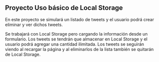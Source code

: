 ## Proyecto Uso básico de Local Storage

En este proyecto se simulará un listado de tweets y el usuario podrá crear eliminar y ver dichos tweets.

Se trabajará con Local Storage pero cargando la información desde un formulario. Los tweets se tendrán que almacenar en
Local Storage y el usuario podrá agregar una cantidad ilimitada.
Los tweets se seguirán viendo al recargar la página y al eliminarlos de la lista también se quitarán de Local Storage.
